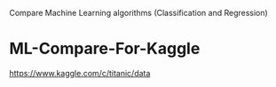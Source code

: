 Compare Machine Learning algorithms (Classification and Regression)

# ML-Compare-For-Kaggle
https://www.kaggle.com/c/titanic/data
